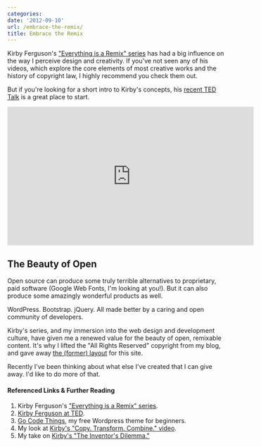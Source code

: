 ```yaml
---
categories:
date: '2012-09-10'
url: /embrace-the-remix/
title: Embrace the Remix
---
```


Kirby Ferguson's <a href="http://www.everythingisaremix.info/watch-the-series/">"Everything is a Remix" series</a> has had a big influence on the way I perceive design and creativity. If you've not seen any of his videos, which explore the core elements of most creative works and the history of copyright law, I highly recommend you check them out.

But if you're looking for a short intro to Kirby's concepts, his <a href="http://www.ted.com/talks/kirby_ferguson_embrace_the_remix.html">recent TED Talk</a> is a great place to start.

<div class="fluid-vids"><iframe class="alignc" width="560" height="315" src="https://www.youtube.com/embed/zd-dqUuvLk4?rel=0" frameborder="0" allowfullscreen></iframe></div>

<h2>The Beauty of Open</h2>

Open source can produce some truly terrible alternatives to proprietary, paid software (Google Web Fonts, I'm looking at you!). But it can also produce some amazingly wonderful products as well.

WordPress. Bootstrap. jQuery. All made better by a caring and open community of developers.

Kirby's series, and my immersion into the web design and development culture, have given me a renewed value for the beauty of open, remixable content. It's why I lifted the "All Rights Reserved" copyright from my blog, and gave away <a href="https://gomakethings.com/go-code-things/">the (former) layout</a> for this site.

Recently I've been thinking about what else I've created that I can give away. I'd like to do more of that.

<h4>Referenced Links & Further Reading</h4>
<ol>
<li>Kirby Ferguson's <a href="http://www.everythingisaremix.info/watch-the-series/">"Everything is a Remix" series</a>.</li>
<li><a href="http://www.ted.com/talks/kirby_ferguson_embrace_the_remix.html">Kirby Ferguson at TED</a>.</li>
<li><a href="https://gomakethings.com/go-code-things/">Go Code Things</a>, my free Wordpress theme for beginners.</li>
<li>My look at <a href="https://gomakethings.com/copy-transform-combine/">Kirby's "Copy. Transform. Combine." video</a>.</li>
<li>My take on <a href="https://gomakethings.com/the-inventors-dilemma/">Kirby's "The Inventor's Dilemma."</a></li>
</ol>